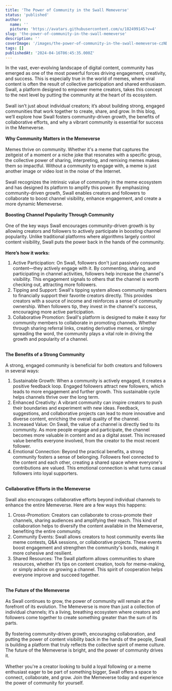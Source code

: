 ```yaml
---
title: 'The Power of Community in the Swall Memeverse'
status: 'published'
author:
  name: ''
  picture: 'https://avatars.githubusercontent.com/u/182499145?v=4'
slug: 'the-power-of-community-in-the-swall-memeverse'
description: ''
coverImage: '/images/the-power-of-community-in-the-swall-memeverse-czND.png'
tags: []
publishedAt: '2024-04-16T06:45:35.000Z'
---
```


In the vast, ever-evolving landscape of digital content, community has emerged as one of the most powerful forces driving engagement, creativity, and success. This is especially true in the world of memes, where viral content is often the result of collective participation and shared enthusiasm. Swall, a platform designed to empower meme creators, takes this concept to the next level by putting the community at the heart of its ecosystem.\
 \
Swall isn’t just about individual creators; it’s about building strong, engaged communities that work together to create, share, and grow. In this blog, we’ll explore how Swall fosters community-driven growth, the benefits of collaborative efforts, and why a vibrant community is essential for success in the Memeverse.\
 \
**Why Community Matters in the Memeverse**\
 \
Memes thrive on community. Whether it's a meme that captures the zeitgeist of a moment or a niche joke that resonates with a specific group, the collective power of sharing, interpreting, and remixing memes makes them so impactful. Without a community to engage with, a meme is just another image or video lost in the noise of the Internet.\
 \
Swall recognizes the intrinsic value of community in the meme ecosystem and has designed its platform to amplify this power. By emphasizing community-driven growth, Swall enables creators and followers to collaborate to boost channel visibility, enhance engagement, and create a more dynamic Memeverse.\
 \
**Boosting Channel Popularity Through Community**\
 \
One of the key ways Swall encourages community-driven growth is by allowing creators and followers to actively participate in boosting channel popularity. Unlike traditional platforms where algorithms largely control content visibility, Swall puts the power back in the hands of the community.\
 \
**Here’s how it works:**

1. Active Participation: On Swall, followers don't just passively consume content—they actively engage with it. By commenting, sharing, and participating in channel activities, followers help increase the channel's visibility. This engagement signals to others that the channel is worth checking out, attracting more followers.
2. Tipping and Support: Swall's tipping system allows community members to financially support their favorite creators directly. This provides creators with a source of income and reinforces a sense of community ownership. When followers tip, they invest in the channel's success, encouraging more active participation.
3. Collaborative Promotion: Swall's platform is designed to make it easy for community members to collaborate in promoting channels. Whether through sharing referral links, creating derivative memes, or simply spreading the word, the community plays a vital role in driving the growth and popularity of a channel.

\
**The Benefits of a Strong Community**\
 \
A strong, engaged community is beneficial for both creators and followers in several ways:

1. Sustainable Growth: When a community is actively engaged, it creates a positive feedback loop. Engaged followers attract new followers, which leads to more engagement and further growth. This sustainable cycle helps channels thrive over the long term.
2. Enhanced Creativity: A vibrant community can inspire creators to push their boundaries and experiment with new ideas. Feedback, suggestions, and collaborative projects can lead to more innovative and diverse content, enriching the overall quality of the channel.
3. Increased Value: On Swall, the value of a channel is directly tied to its community. As more people engage and participate, the channel becomes more valuable in content and as a digital asset. This increased value benefits everyone involved, from the creator to the most recent follower.
4. Emotional Connection: Beyond the practical benefits, a strong community fosters a sense of belonging. Followers feel connected to the content and each other, creating a shared space where everyone's contributions are valued. This emotional connection is what turns casual followers into loyal supporters.

\
**Collaborative Efforts in the Memeverse**\
 \
Swall also encourages collaborative efforts beyond individual channels to enhance the entire Memeverse. Here are a few ways this happens:

1. Cross-Promotion: Creators can collaborate to cross-promote their channels, sharing audiences and amplifying their reach. This kind of collaboration helps to diversify the content available in the Memeverse, benefiting the entire community.
2. Community Events: Swall allows creators to host community events like meme contests, Q&A sessions, or collaborative projects. These events boost engagement and strengthen the community's bonds, making it more cohesive and resilient.
3. Shared Resources: The Swall platform allows communities to share resources, whether it’s tips on content creation, tools for meme-making, or simply advice on growing a channel. This spirit of cooperation helps everyone improve and succeed together.

\
**The Future of the Memeverse**\
 \
As Swall continues to grow, the power of community will remain at the forefront of its evolution. The Memeverse is more than just a collection of individual channels; it’s a living, breathing ecosystem where creators and followers come together to create something greater than the sum of its parts.\
 \
By fostering community-driven growth, encouraging collaboration, and putting the power of content visibility back in the hands of the people, Swall is building a platform that truly reflects the collective spirit of meme culture. The future of the Memeverse is bright, and the power of community drives it.\
 \
Whether you're a creator looking to build a loyal following or a meme enthusiast eager to be part of something bigger, Swall offers a space to connect, collaborate, and grow. Join the Memeverse today and experience the power of community for yourself.